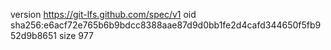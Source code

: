 version https://git-lfs.github.com/spec/v1
oid sha256:e6acf72e765b6b9bdcc8388aae87d9d0bb1fe2d4cafd344650f5fb952d9b8651
size 977
